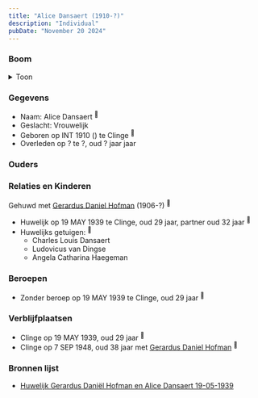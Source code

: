 ```yaml
---
title: "Alice Dansaert (1910-?)"
description: "Individual"
pubDate: "November 20 2024"
---
```


### Boom
<details><summary>Toon</summary>

![test](https://www.plantuml.com/plantuml/svg/bTBFQy8m50VmU_wAXnws7OHgDx5I_3cxERQnWpli96dprD0qaRmKAUB_RjGoFGrsIiXxtvSF8IDotBgoK8nogRVSyW9IdkLhQqejfaOP2yvoJRw4sh6D50YPj9d2onwBhQkWm295IvSZScZHk6gBx6PgfZWHx1a0J8mLQ1SRcUKQYUAuu58F1X2o0sDty7M-YXYxH1fZ9JE4Pu_WQ5q3EC4y23hT7lmccyba5iv2Ftw_agZ40U9-ojDgcHhd5FO7CFzSG3jg1t3_05CbzHflMYalbLfoBPQPDKIfyIoV6SBm9AePBsYv5IMT93u8hsPLS7tbF08qPs7ob4p-O7HwyFRzxYL1zv-CMX7tToY43_f2EuAFyOzVmkZCI88WY3hGL7AzSHKgPNQUSc3rQxLQTGUhlTS3Da8j_2yu0W00)
</details>

### Gegevens
- Naam: Alice Dansaert <sup><a href="../s00444/" style="text-decoration:none" title="Huwelijk Gerardus Daniël Hofman en Alice Dansaert 19-05-1939">:link:</a></sup>
- Geslacht: Vrouwelijk
- Geboren op INT 1910 () te Clinge <sup><a href="../s00444/" style="text-decoration:none" title="Huwelijk Gerardus Daniël Hofman en Alice Dansaert 19-05-1939">:link:</a></sup>
- Overleden op ? te ?, oud ? jaar jaar 

### Ouders

### Relaties en Kinderen

Gehuwd met [Gerardus Daniel Hofman](../i00264/) (1906-?) <sup><a href="../s00444/" style="text-decoration:none" title="Huwelijk Gerardus Daniël Hofman en Alice Dansaert 19-05-1939">:link:</a></sup>
- Huwelijk op 19 MAY 1939 te Clinge, oud 29 jaar, partner oud 32 jaar <sup><a href="../s00444/" style="text-decoration:none" title="Huwelijk Gerardus Daniël Hofman en Alice Dansaert 19-05-1939">:link:</a></sup>
- Huwelijks getuigen:  <sup><a href="../s00444/" style="text-decoration:none" title="Huwelijk Gerardus Daniël Hofman en Alice Dansaert 19-05-1939">:link:</a></sup>
  - Charles Louis Dansaert
  - Ludovicus van Dingse
  - Angela Catharina Haegeman

### Beroepen
- Zonder beroep op 19 MAY 1939 te Clinge, oud 29 jaar <sup><a href="../s00444/" style="text-decoration:none" title="Huwelijk Gerardus Daniël Hofman en Alice Dansaert 19-05-1939">:link:</a></sup>

### Verblijfplaatsen
- Clinge  op 19 MAY 1939, oud 29 jaar  <sup><a href="../s00444/" style="text-decoration:none" title="Huwelijk Gerardus Daniël Hofman en Alice Dansaert 19-05-1939">:link:</a></sup>
- Clinge  op 7 SEP 1948, oud 38 jaar met [Gerardus Daniel Hofman](../i00264/) <sup><a href="../s00446/" style="text-decoration:none" title="Huwelijk Prudent Nicolaas van den Berghe en Louisa Christina Hofman 07-09-1948 ">:link:</a></sup>

### Bronnen lijst
- [Huwelijk Gerardus Daniël Hofman en Alice Dansaert 19-05-1939](../s00444/)